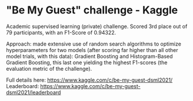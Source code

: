 # "Be My Guest" challenge - Kaggle
Academic supervised learning (private) challenge. Scored 3rd place out of 79 participants, with an F1-Score of 0.94322.

Approach: made extensive use of random search algorithms to optimize hyperparameters for two models (after scoring far higher than all other model trials, with this data): Gradient Boosting and Histogram-Based Gradient Boosting, this last one yielding the highest F1-scores (the evaluation metric of the challenge).

Full details here: https://www.kaggle.com/c/be-my-guest-dsml2021/   
Leaderboard: https://www.kaggle.com/c/be-my-guest-dsml2021/leaderboard

